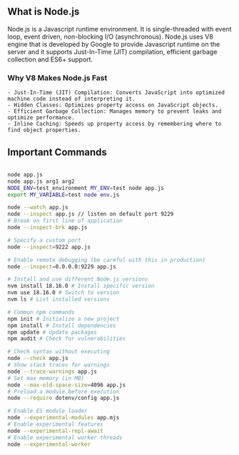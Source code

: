 ## What is Node.js

Node.js is a Javascript runtime environment. It is single-threaded with event loop, event driven, non-blocking I/O (asynchronous). Node.js uses V8 engine that is developed by Google to provide Javascript runtime on the server and it supports Just-In-Time (JIT) compilation, efficient garbage collection and ES6+ support.

### Why V8 Makes Node.js Fast

    - Just-In-Time (JIT) Compilation: Converts JavaScript into optimized machine code instead of interpreting it.
    - Hidden Classes: Optimizes property access on JavaScript objects.
    - Efficient Garbage Collection: Manages memory to prevent leaks and optimize performance.
    - Inline Caching: Speeds up property access by remembering where to find object properties.

## Important Commands

```bash

node app.js
node app.js arg1 arg2
NODE_ENV=test_environment MY_ENV=test node app.js
export MY_VARIABLE=test node env.js

node --watch app.js
node --inspect app.js // listen on default port 9229
# Break on first line of application
node --inspect-brk app.js

# Specify a custom port
node --inspect=9222 app.js

# Enable remote debugging (be careful with this in production)
node --inspect=0.0.0.0:9229 app.js

# Install and use different Node.js versions
nvm install 18.16.0 # Install specific version
nvm use 18.16.0 # Switch to version
nvm ls # List installed versions

# Common npm commands
npm init # Initialize a new project
npm install # Install dependencies
npm update # Update packages
npm audit # Check for vulnerabilities

# Check syntax without executing
node --check app.js
# Show stack traces for warnings
node --trace-warnings app.js
# Set max memory (in MB)
node --max-old-space-size=4096 app.js
# Preload a module before execution
node --require dotenv/config app.js

# Enable ES module loader
node --experimental-modules app.mjs
# Enable experimental features
node --experimental-repl-await
# Enable experimental worker threads
node --experimental-worker


```
